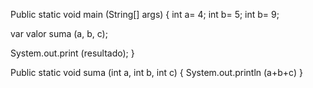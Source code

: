Public static void main (String[] args) {
int a= 4;
int b= 5;
int b= 9;

var valor suma (a, b, c);

System.out.print (resultado);
}

Public static void suma (int a, int b, int c) {
System.out.println (a+b+c)
}

